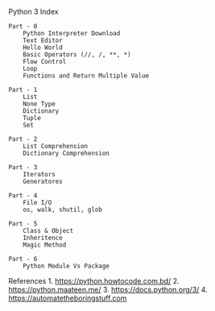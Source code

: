 Python 3 Index

    Part - 0
        Python Interpreter Download
        Text Editor
        Hello World
        Basic Operators (//, /, **, *)
        Flow Control
        Loop
        Functions and Return Multiple Value
        
    Part - 1
        List
        None Type
        Dictionary
        Tuple
        Set
        
    Part - 2
        List Comprehension
        Dictionary Comprehension
        
    Part - 3
        Iterators
        Generatores
        
    Part - 4
        File I/O
        os, walk, shutil, glob
        
    Part - 5
        Class & Object
        Inheritence
        Magic Method
        
    Part - 6
        Python Module Vs Package

References
    1. https://python.howtocode.com.bd/
    2. https://python.maateen.me/
    3. https://docs.python.org/3/
    4. https://automatetheboringstuff.com
